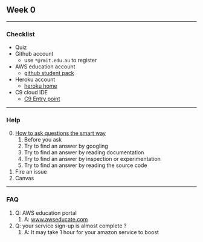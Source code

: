 ## Week 0
---

### Checklist
- Quiz
- Github account
    - use `*@rmit.edu.au` to register
- AWS education account
    - [github student pack](https://education.github.com/pack)
- Heroku account
    - [heroku home](https://www.heroku.com/)
- C9 cloud IDE
    - [C9 Entry point](https://aws.amazon.com/cloud9/)

---

### Help
0. [How to ask questions the smart way](http://www.catb.org/esr/faqs/smart-questions.html)
    1. Before you ask
    2. Try to find an answer by googling
    3. Try to find an answer by reading documentation
    4. Try to find an answer by inspection or experimentation
    5. Try to find an answer by reading the source code 
1. Fire an issue
2. Canvas

---

### FAQ
1. Q: AWS education portal
    1. A: www.awseducate.com
2. Q: your service sign-up is almost complete ?
    1. A: It may take 1 hour for your amazon service to boost
     

